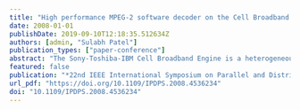 ```yaml
---
title: "High performance MPEG-2 software decoder on the Cell Broadband Engine"
date: 2008-01-01
publishDate: 2019-09-10T12:18:35.512634Z
authors: [admin, "Sulabh Patel"]
publication_types: ["paper-conference"]
abstract: "The Sony-Toshiba-IBM Cell Broadband Engine is a heterogeneous multicore architecture that consists of a traditional microprocessor (PPE) with eight SIMD co-processing units (SPEs) integrated on-chip. While the Cell/B.E. processor is designed with multimedia applications in mind, there are currently no open-source, optimized implementations of such applications available. In this paper, we present the design and implementation behind the creation of an optimized MPEG-2 software decoder for this unique parallel architecture, and demonstrate its performance through an experimental study. This is the first parallelization of an MPEG-2 decoder for a commodity heterogeneous multicore processor such as the IBM Cell/B.E. While Drake et al. have recently parallelized MPEG-2 using Streamlt for a streaming architecture, our algorithm is quite different and is the first to address the new challenges related to the optimization and tuning of a multicore algorithm with DMA transfers and local store memory. Our design and efficient implementation target the architectural features provided by the heterogeneous multicore processor. We give an experimental study on Sony PlayStation 3 and IBM QS20 dual-Cell Blade platforms. For instance, using 16 SPEs on the IBM QS20, our decoder runs 3.088 times faster than a 3.2 GHz Intel Xeon and achieves a speedup of over 10.545 compared with a PPE-only implementation. Our source code is freely- available through SourceForge under the CellBuzz project."
featured: false
publication: "*22nd IEEE International Symposium on Parallel and Distributed Processing, IPDPS 2008, Miami, Florida USA, April 14-18, 2008*"
url_pdf: "https://doi.org/10.1109/IPDPS.2008.4536234"
doi: "10.1109/IPDPS.2008.4536234"
---
```


